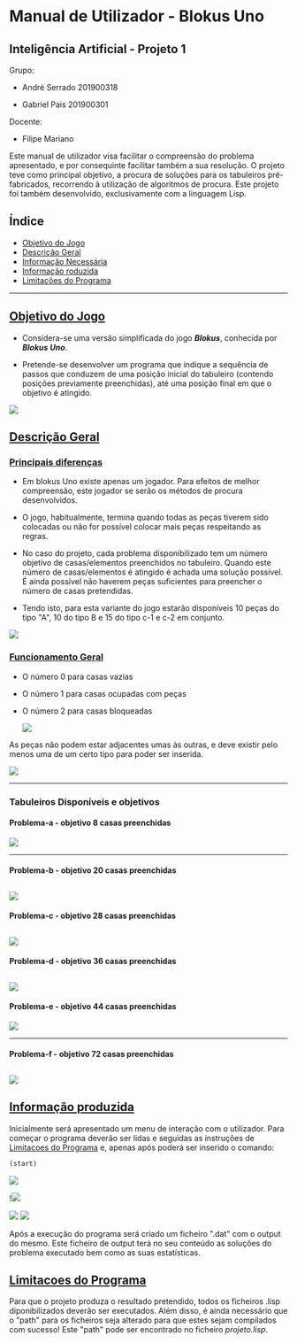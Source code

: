 # Manual de Utilizador - Blokus Uno

## Inteligência Artificial - Projeto 1

Grupo:

- André Serrado 201900318

- Gabriel Pais 201900301

Docente:

- Filipe Mariano

Este manual de utilizador visa facilitar o compreensão do problema apresentado, e por consequinte facilitar também a sua resolução. O projeto teve como principal objetivo, a procura de soluções para os tabuleiros pré-fabricados, recorrendo à utilização de algoritmos de procura. Este projeto foi também desenvolvido, exclusivamente com a linguagem Lisp.

## Índice

- [Objetivo do Jogo](#objetivo-do-jogo)
- [Descrição Geral](#descricao-geral)
- [Informação Necessária](#informacao-necessaria)
- [Informação roduzida](#informacao-necessaria)
- [Limitações do Programa](#limitacoes-do-programa)

---

## [Objetivo do Jogo](#Objetivo-do-jogo)

- Considera-se uma versão simplificada do jogo **_Blokus_**, conhecida por **_Blokus Uno_**.

- Pretende-se desenvolver um programa que indique a sequência de passos que conduzem de uma posição inicial do tabuleiro (contendo posições previamente preenchidas), até uma posição final em que o objetivo é atingido.

<img src="tabuleiro.jpg">

## [Descrição Geral](#descricao-geral)

### [Principais diferenças](#principais-diferencas)

- Em blokus Uno existe apenas um jogador. Para efeitos de melhor compreensão, este jogador se serão os métodos de procura desenvolvidos.

- O jogo, habitualmente, termina quando todas as peças tiverem sido colocadas ou não for possível colocar mais peças respeitando as regras.

- No caso do projeto, cada problema disponibilizado tem um número objetivo de casas/elementos preenchidos no tabuleiro. Quando este número de casas/elementos é atingido é achada uma solução possível. É ainda possível não haverem peças suficientes para preencher o número de casas pretendidas.

- Tendo isto, para esta variante do jogo estarão disponíveis 10 peças do tipo "A", 10 do tipo B e 15 do tipo c-1 e c-2 em conjunto.

<img src="pecas.jpg">

### [Funcionamento Geral](#funcionamento-geral)

- O número 0 para casas vazias
- O número 1 para casas ocupadas com peças
- O número 2 para casas bloqueadas

  <img src="tabuleiro_bin.jpg">

As peças não podem estar adjacentes umas às outras, e deve existir pelo menos uma de um certo tipo para poder ser inserida.

<img src="funcionamento.jpg">

---

### Tabuleiros Disponíveis e objetivos

#### Problema-a - objetivo 8 casas preenchidas

<img src="problema-a.jpg">

---

#### Problema-b - objetivo 20 casas preenchidas

## <img src="tabuleiro-b.jpg">

#### Problema-c - objetivo 28 casas preenchidas

## <img src="problema-c.jpg">

#### Problema-d - objetivo 36 casas preenchidas

## <img src="problema-d.jpg">

#### Problema-e - objetivo 44 casas preenchidas

<img src="problema-e.jpg">

---

#### Problema-f - objetivo 72 casas preenchidas

## <img src="problema-f.jpg">

## [Informação produzida](#ecrã-teclado-e-ficheiros)

Inicialmente será apresentado um menu de interação com o utilizador. Para começar o programa deverão ser lidas e seguidas as instruções de [Limitacoes do Programa](#limitacoes-do-programa) e, apenas após poderá ser inserido o comando:

```lisp
(start)
```

<img src="menu1.png">

!<img src="menu2.png">

<img src="menu3.png">

<img src="tabuleiros.png">

Após a execução do programa será criado um ficheiro ".dat" com o output do mesmo. Este ficheiro de output terá no seu conteúdo as soluções do problema executado bem como as suas estatísticas.

## [Limitacoes do Programa](#limitacoes-do-programa)

Para que o projeto produza o resultado pretendido, todos os ficheiros .lisp diponibilizados deverão ser executados. Além disso, é ainda necessário que o "path" para os ficheiros seja alterado para que estes sejam compilados com sucesso! Este "path" pode ser encontrado no ficheiro _projeto.lisp_.
